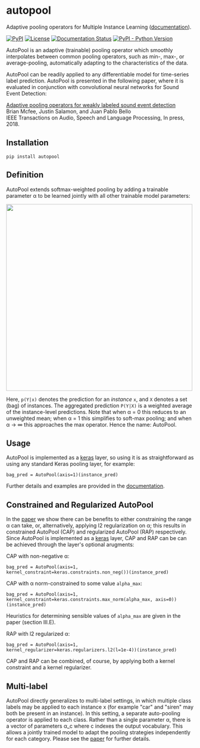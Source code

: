 # autopool
Adaptive pooling operators for Multiple Instance Learning ([documentation](http://autopool.readthedocs.io/)).

[![PyPI](https://img.shields.io/pypi/v/autopool.svg)](https://pypi.python.org/pypi/autopool)
[![License](https://img.shields.io/github/license/mashape/apistatus.svg)](https://opensource.org/licenses/MIT)
[![Documentation Status](https://readthedocs.org/projects/autopool/badge/?version=latest)](http://scaper.readthedocs.io/en/latest/?badge=latest)
[![PyPI - Python Version](https://img.shields.io/pypi/pyversions/autopool.svg)]()


AutoPool is an adaptive (trainable) pooling operator which smoothly interpolates between common pooling operators, such
as min-, max-, or average-pooling, automatically adapting to the characteristics of the data.

AutoPool can be readily applied to any differentiable model for time-series label prediction. AutoPool is presented in the following paper, where it is evaluated in conjunction with convolutional neural networks for Sound Event Detection:

[Adaptive pooling operators for weakly labeled sound event detection](http://www.justinsalamon.com/uploads/4/3/9/4/4394963/mcfee_autopool_taslp_2018.pdf)<br/>
Brian Mcfee, Justin Salamon, and Juan Pablo Bello<br/>
IEEE Transactions on Audio, Speech and Language Processing, In press, 2018.

Installation
------------

```
pip install autopool
```

Definition
----------
AutoPool extends softmax-weighted pooling by adding a trainable parameter α to be learned jointly with all other trainable  model parameters:

<img src="https://user-images.githubusercontent.com/3009670/43347985-d3bcc072-91c5-11e8-8074-f9b064d7f5a3.png" width="500px">

Here, `p(Y|x)` denotes the prediction for an *instance* `x`, and `X` denotes a set (bag) of instances.  The aggregated prediction `P(Y|X)` is a weighted average of the instance-level predictions.
Note that when α = 0 this reduces to an unweighted mean; when α = 1 this simplifies to soft-max pooling; and when α → ∞ this approaches the max operator. Hence the name: AutoPool.

Usage
-----
AutoPool is implemented as a [keras](https://keras.io/) layer, so using it is as straightforward as using any standard Keras pooling layer, for example:

```
bag_pred = AutoPool(axis=1)(instance_pred)
```

Further details and examples are provided in the [documentation](http://autopool.readthedocs.io/).


Constrained and Regularized AutoPool
------------------------------------
In the [paper](http://www.justinsalamon.com/uploads/4/3/9/4/4394963/mcfee_autopool_taslp_2018.pdf) we show there can be benefits to either constraining the range α can take, or, alternatively, applying l2 regularization on α; this results in constrained AutoPool (CAP) and regularized AutoPool (RAP) respectively. Since AutoPool is implemented as a [keras](https://keras.io/) layer, CAP and RAP can be can be achieved through the layer's optional arugments:

CAP with non-negative α:
```
bag_pred = AutoPool(axis=1, kernel_constraint=keras.constraints.non_neg())(instance_pred)
```

CAP with α norm-constrained to some value `alpha_max`:
```
bag_pred = AutoPool(axis=1, kernel_constraint=keras.constraints.max_norm(alpha_max, axis=0))(instance_pred)
```
Heuristics for determining sensible values of `alpha_max` are given in the paper (section III.E).

RAP with l2 regularized α:
```
bag_pred = AutoPool(axis=1, kernel_regularizer=keras.regularizers.l2(l=1e-4))(instance_pred)
```

CAP and RAP can be combined, of course, by applying both a kernel constraint and a kernel regularizer.


Multi-label
-----------
AutoPool directly generalizes to multi-label settings, in which multiple class labels may be applied to each instance x (for example "car" and "siren" may both be present in an instance). In this setting, a separate auto-pooling operator is applied to each class. Rather than a single parameter α, there is a vector of parameters α_c where c indexes the output vocabulary. This allows a jointly trained model to adapt the pooling strategies independently for each category. Please see the [paper](http://www.justinsalamon.com/uploads/4/3/9/4/4394963/mcfee_autopool_taslp_2018.pdf) for further details.